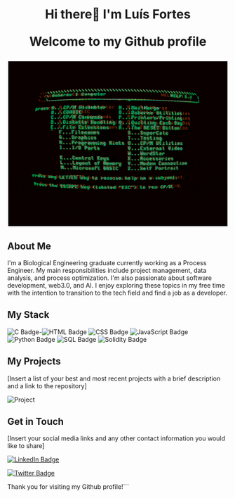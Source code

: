 # <p align="center">Hi there👋 I'm Luís Fortes</p> <p align="center">Welcome to my Github profile</p>
<p align="center">
   <img src="https://github.com/0xfortes/0xFortes/blob/main/EHil.gif">
</p>


## About Me

I'm a Biological Engineering graduate currently working as a Process Engineer. My main responsibilities include project management, data analysis, and process optimization. I'm also passionate about software development, web3.0, and AI. I enjoy exploring these topics in my free time with the intention to transition to the tech field and find a job as a developer.

## My Stack

![C Badge](https://img.shields.io/badge/-C-A8B9CC?style=flat-square&logo=c&logoColor=white)-![HTML Badge](https://img.shields.io/badge/-HTML-E34F26?style=flat-square&logo=html5&logoColor=white) ![CSS Badge](https://img.shields.io/badge/-CSS-1572B6?style=flat-square&logo=css3&logoColor=white) ![JavaScript Badge](https://img.shields.io/badge/-JavaScript-F7DF1E?style=flat-square&logo=javascript&logoColor=black) ![Python Badge](https://img.shields.io/badge/-Python-3776AB?style=flat-square&logo=python&logoColor=white) ![SQL Badge](https://img.shields.io/badge/-SQL-4479A1?style=flat-square&logo=sql&logoColor=white) ![Solidity Badge](https://img.shields.io/badge/-Solidity-363636?style=flat-square&logo=solidity&logoColor=white)

## My Projects

[Insert a list of your best and most recent projects with a brief description and a link to the repository]

![Project](https://github.com/[YourUsername]/[YourUsername]/blob/main/project.gif "Project")

## Get in Touch

[Insert your social media links and any other contact information you would like to share]

[![LinkedIn Badge](https://img.shields.io/badge/-YourName-blue?style=flat&logo=Linkedin&logoColor=white&link=[YourLinkedInURL])](https://www.linkedin.com/in/[YourLinkedInURL]/)

[![Twitter Badge](https://img.shields.io/badge/-YourName-blue?style=flat&logo=twitter&logoColor=white&link=[YourTwitterURL])](https://twitter.com/[YourTwitterURL]/)

Thank you for visiting my Github profile!```


